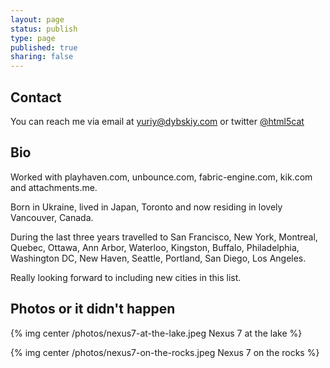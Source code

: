 ```yaml
---
layout: page
status: publish
type: page
published: true
sharing: false
---
```

## Contact
You can reach me via email at <a href="mailto:yuriy@dybskiy.com">yuriy@dybskiy.com</a> or twitter <a href="http://twitter.com/html5cat">@html5cat</a>

## Bio
<p>Worked with playhaven.com, unbounce.com, fabric-engine.com, kik.com and attachments.me.</p>
<p>Born in Ukraine, lived in Japan, Toronto and now residing in lovely Vancouver, Canada.</p>
<p>During the last three years travelled to San Francisco, New York, Montreal, Quebec, Ottawa, Ann Arbor, Waterloo, Kingston, Buffalo, Philadelphia, Washington DC, New Haven, Seattle, Portland, San Diego, Los Angeles.</p>
<p>Really looking forward to including new cities in this list.</p>

## Photos or it didn't happen
{% img center /photos/nexus7-at-the-lake.jpeg Nexus 7 at the lake %}

{% img center /photos/nexus7-on-the-rocks.jpeg Nexus 7 on the rocks %}
